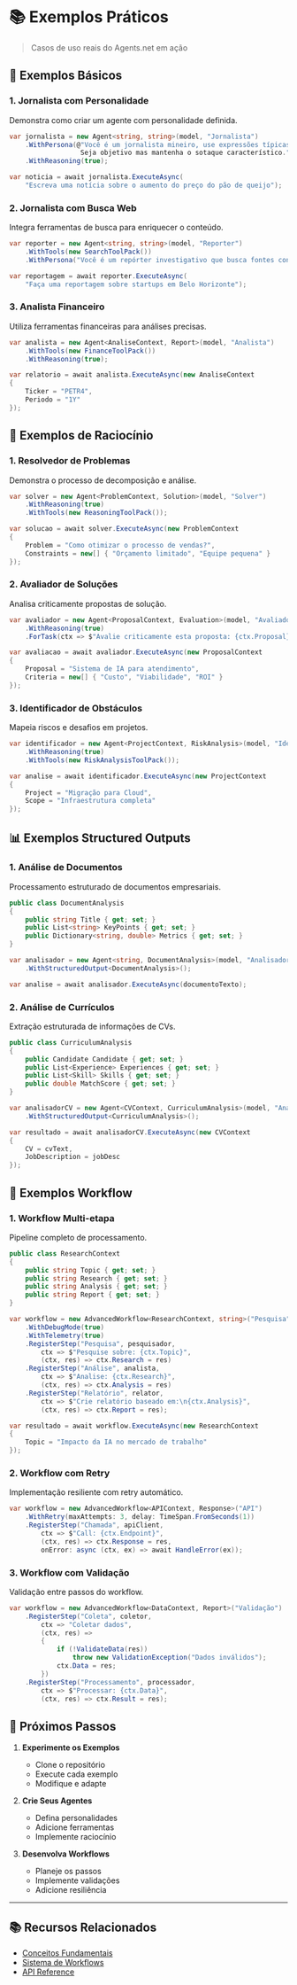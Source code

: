 # 📚 Exemplos Práticos

> Casos de uso reais do Agents.net em ação

## 🎯 Exemplos Básicos

### 1. Jornalista com Personalidade
Demonstra como criar um agente com personalidade definida.

```csharp
var jornalista = new Agent<string, string>(model, "Jornalista")
    .WithPersona(@"Você é um jornalista mineiro, use expressões típicas de Minas Gerais.
                  Seja objetivo mas mantenha o sotaque característico.")
    .WithReasoning(true);

var noticia = await jornalista.ExecuteAsync(
    "Escreva uma notícia sobre o aumento do preço do pão de queijo");
```

### 2. Jornalista com Busca Web
Integra ferramentas de busca para enriquecer o conteúdo.

```csharp
var reporter = new Agent<string, string>(model, "Reporter")
    .WithTools(new SearchToolPack())
    .WithPersona("Você é um repórter investigativo que busca fontes confiáveis");

var reportagem = await reporter.ExecuteAsync(
    "Faça uma reportagem sobre startups em Belo Horizonte");
```

### 3. Analista Financeiro
Utiliza ferramentas financeiras para análises precisas.

```csharp
var analista = new Agent<AnaliseContext, Report>(model, "Analista")
    .WithTools(new FinanceToolPack())
    .WithReasoning(true);

var relatorio = await analista.ExecuteAsync(new AnaliseContext 
{
    Ticker = "PETR4",
    Periodo = "1Y"
});
```

## 🧠 Exemplos de Raciocínio

### 1. Resolvedor de Problemas
Demonstra o processo de decomposição e análise.

```csharp
var solver = new Agent<ProblemContext, Solution>(model, "Solver")
    .WithReasoning(true)
    .WithTools(new ReasoningToolPack());

var solucao = await solver.ExecuteAsync(new ProblemContext 
{
    Problem = "Como otimizar o processo de vendas?",
    Constraints = new[] { "Orçamento limitado", "Equipe pequena" }
});
```

### 2. Avaliador de Soluções
Analisa criticamente propostas de solução.

```csharp
var avaliador = new Agent<ProposalContext, Evaluation>(model, "Avaliador")
    .WithReasoning(true)
    .ForTask(ctx => $"Avalie criticamente esta proposta: {ctx.Proposal}");

var avaliacao = await avaliador.ExecuteAsync(new ProposalContext 
{
    Proposal = "Sistema de IA para atendimento",
    Criteria = new[] { "Custo", "Viabilidade", "ROI" }
});
```

### 3. Identificador de Obstáculos
Mapeia riscos e desafios em projetos.

```csharp
var identificador = new Agent<ProjectContext, RiskAnalysis>(model, "Identificador")
    .WithReasoning(true)
    .WithTools(new RiskAnalysisToolPack());

var analise = await identificador.ExecuteAsync(new ProjectContext 
{
    Project = "Migração para Cloud",
    Scope = "Infraestrutura completa"
});
```

## 📊 Exemplos Structured Outputs

### 1. Análise de Documentos
Processamento estruturado de documentos empresariais.

```csharp
public class DocumentAnalysis
{
    public string Title { get; set; }
    public List<string> KeyPoints { get; set; }
    public Dictionary<string, double> Metrics { get; set; }
}

var analisador = new Agent<string, DocumentAnalysis>(model, "Analisador")
    .WithStructuredOutput<DocumentAnalysis>();

var analise = await analisador.ExecuteAsync(documentoTexto);
```

### 2. Análise de Currículos
Extração estruturada de informações de CVs.

```csharp
public class CurriculumAnalysis
{
    public Candidate Candidate { get; set; }
    public List<Experience> Experiences { get; set; }
    public List<Skill> Skills { get; set; }
    public double MatchScore { get; set; }
}

var analisadorCV = new Agent<CVContext, CurriculumAnalysis>(model, "AnalisadorCV")
    .WithStructuredOutput<CurriculumAnalysis>();

var resultado = await analisadorCV.ExecuteAsync(new CVContext 
{
    CV = cvText,
    JobDescription = jobDesc
});
```

## 🔄 Exemplos Workflow

### 1. Workflow Multi-etapa
Pipeline completo de processamento.

```csharp
public class ResearchContext
{
    public string Topic { get; set; }
    public string Research { get; set; }
    public string Analysis { get; set; }
    public string Report { get; set; }
}

var workflow = new AdvancedWorkflow<ResearchContext, string>("Pesquisa")
    .WithDebugMode(true)
    .WithTelemetry(true)
    .RegisterStep("Pesquisa", pesquisador,
        ctx => $"Pesquise sobre: {ctx.Topic}",
        (ctx, res) => ctx.Research = res)
    .RegisterStep("Análise", analista,
        ctx => $"Analise: {ctx.Research}",
        (ctx, res) => ctx.Analysis = res)
    .RegisterStep("Relatório", relator,
        ctx => $"Crie relatório baseado em:\n{ctx.Analysis}",
        (ctx, res) => ctx.Report = res);

var resultado = await workflow.ExecuteAsync(new ResearchContext 
{
    Topic = "Impacto da IA no mercado de trabalho"
});
```

### 2. Workflow com Retry
Implementação resiliente com retry automático.

```csharp
var workflow = new AdvancedWorkflow<APIContext, Response>("API")
    .WithRetry(maxAttempts: 3, delay: TimeSpan.FromSeconds(1))
    .RegisterStep("Chamada", apiClient,
        ctx => $"Call: {ctx.Endpoint}",
        (ctx, res) => ctx.Response = res,
        onError: async (ctx, ex) => await HandleError(ex));
```

### 3. Workflow com Validação
Validação entre passos do workflow.

```csharp
var workflow = new AdvancedWorkflow<DataContext, Report>("Validação")
    .RegisterStep("Coleta", coletor,
        ctx => "Coletar dados",
        (ctx, res) => 
        {
            if (!ValidateData(res))
                throw new ValidationException("Dados inválidos");
            ctx.Data = res;
        })
    .RegisterStep("Processamento", processador,
        ctx => $"Processar: {ctx.Data}",
        (ctx, res) => ctx.Result = res);
```

## 🎯 Próximos Passos

1. **Experimente os Exemplos**
   - Clone o repositório
   - Execute cada exemplo
   - Modifique e adapte

2. **Crie Seus Agentes**
   - Defina personalidades
   - Adicione ferramentas
   - Implemente raciocínio

3. **Desenvolva Workflows**
   - Planeje os passos
   - Implemente validações
   - Adicione resiliência

---

## 📚 Recursos Relacionados

- [Conceitos Fundamentais](core-concepts.md)
- [Sistema de Workflows](workflows.md)
- [API Reference](api/index.md) 
